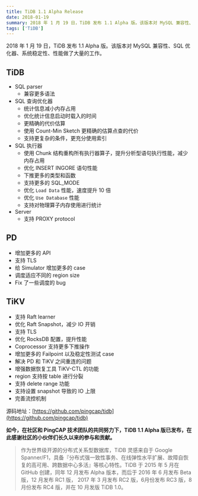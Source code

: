 ```yaml
---
title: TiDB 1.1 Alpha Release
date: 2018-01-19
summary: 2018 年 1 月 19 日，TiDB 发布 1.1 Alpha 版。该版本对 MySQL 兼容性、SQL 优化器、系统稳定性、性能做了大量的工作。
tags: ['TiDB']
---
```


2018 年 1 月 19 日，TiDB 发布 1.1 Alpha 版。该版本对 MySQL 兼容性、SQL 优化器、系统稳定性、性能做了大量的工作。

## TiDB

- SQL parser
  - 兼容更多语法
- SQL 查询优化器
  - 统计信息减小内存占用
  - 优化统计信息启动时载入的时间
  - 更精确的代价估算
  - 使用 Count-Min Sketch 更精确的估算点查的代价
  - 支持更复杂的条件，更充分使用索引
- SQL 执行器
  - 使用 Chunk 结构重构所有执行器算子，提升分析型语句执行性能，减少内存占用
  - 优化 INSERT INGORE 语句性能
  - 下推更多的类型和函数
  - 支持更多的 SQL_MODE
  - 优化 `Load Data` 性能，速度提升 10 倍
  - 优化 `Use Database` 性能
  - 支持对物理算子内存使用进行统计
- Server
  - 支持 PROXY protocol

## PD

- 增加更多的 API
- 支持 TLS
- 给 Simulator 增加更多的 case
- 调度适应不同的 region size
- Fix 了一些调度的 bug

## TiKV

- 支持 Raft learner
- 优化 Raft Snapshot，减少 IO 开销
- 支持 TLS
- 优化 RocksDB 配置，提升性能
- Coprocessor 支持更多下推操作
- 增加更多的 Failpoint 以及稳定性测试 case
- 解决 PD 和 TiKV 之间重连的问题
- 增强数据恢复工具 TiKV-CTL 的功能
- region 支持按 table 进行分裂
- 支持 delete range 功能
- 支持设置 snapshot 导致的 IO 上限
- 完善流控机制

源码地址：[https://github.com/pingcap/tidb](https://github.com/pingcap/tidb)

**如今，在社区和 PingCAP 技术团队的共同努力下，TiDB 1.1 Alpha 版已发布，在此感谢社区的小伙伴们长久以来的参与和贡献。**

> 作为世界级开源的分布式关系型数据库，TiDB 灵感来自于 Google Spanner/F1，具备『分布式强一致性事务、在线弹性水平扩展、故障自恢复的高可用、跨数据中心多活』等核心特性。TiDB 于 2015 年 5 月在 GitHub 创建，同年 12 月发布 Alpha 版本，而后于 2016 年 6 月发布 Beta 版，12 月发布 RC1 版， 2017 年 3 月发布 RC2 版，6月份发布 RC3 版，8月份发布 RC4 版，并在 10 月发版 TiDB 1.0。
